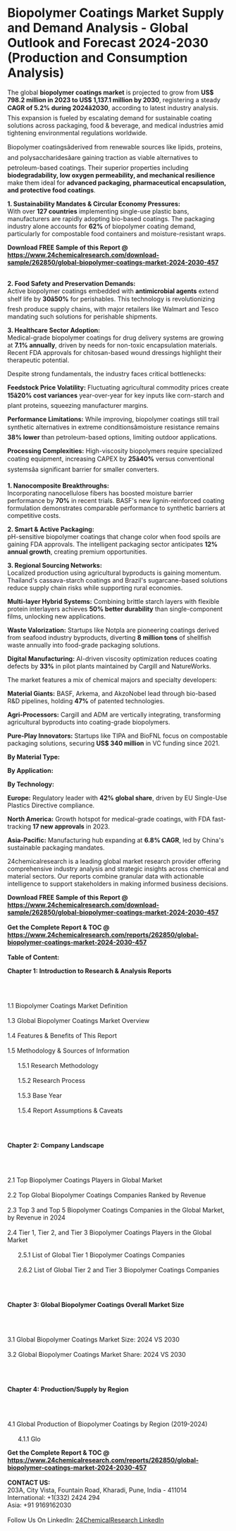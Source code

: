 <h1>Biopolymer Coatings Market Supply and Demand Analysis - Global Outlook and Forecast 2024-2030 (Production and Consumption Analysis)</h1><p>The global <strong>biopolymer coatings market</strong> is projected to grow from <strong>US$ 798.2 million in 2023 to US$ 1,137.1 million by 2030</strong>, registering a steady <strong>CAGR of 5.2% during 2024â2030</strong>, according to latest industry analysis. This expansion is fueled by escalating demand for sustainable coating solutions across packaging, food &amp; beverage, and medical industries amid tightening environmental regulations worldwide.</p><p>Biopolymer coatingsâderived from renewable sources like lipids, proteins, and polysaccharidesâare gaining traction as viable alternatives to petroleum-based coatings. Their superior properties including <strong>biodegradability, low oxygen permeability, and mechanical resilience</strong> make them ideal for <strong>advanced packaging, pharmaceutical encapsulation, and protective food coatings</strong>.</p><p><strong>1. Sustainability Mandates &amp; Circular Economy Pressures:</strong><br>
With over <strong>127 countries</strong> implementing single-use plastic bans, manufacturers are rapidly adopting bio-based coatings. The packaging industry alone accounts for <strong>62%</strong> of biopolymer coating demand, particularly for compostable food containers and moisture-resistant wraps.</p><div><b>Download FREE Sample of this Report @ 
            <a href="https://www.24chemicalresearch.com/download-sample/262850/global-biopolymer-coatings-market-2024-2030-457">
            https://www.24chemicalresearch.com/download-sample/262850/global-biopolymer-coatings-market-2024-2030-457</a></b></div><br><p><strong>2. Food Safety and Preservation Demands:</strong><br>
Active biopolymer coatings embedded with <strong>antimicrobial agents</strong> extend shelf life by <strong>30â50%</strong> for perishables. This technology is revolutionizing fresh produce supply chains, with major retailers like Walmart and Tesco mandating such solutions for perishable shipments.</p><p><strong>3. Healthcare Sector Adoption:</strong><br>
Medical-grade biopolymer coatings for drug delivery systems are growing at <strong>7.1% annually</strong>, driven by needs for non-toxic encapsulation materials. Recent FDA approvals for chitosan-based wound dressings highlight their therapeutic potential.</p><p>Despite strong fundamentals, the industry faces critical bottlenecks:</p><p><strong>Feedstock Price Volatility:</strong> Fluctuating agricultural commodity prices create <strong>15â20% cost variances</strong> year-over-year for key inputs like corn-starch and plant proteins, squeezing manufacturer margins.</p><p><strong>Performance Limitations:</strong> While improving, biopolymer coatings still trail synthetic alternatives in extreme conditionsâmoisture resistance remains <strong>38% lower</strong> than petroleum-based options, limiting outdoor applications.</p><p><strong>Processing Complexities:</strong> High-viscosity biopolymers require specialized coating equipment, increasing CAPEX by <strong>25â40%</strong> versus conventional systemsâa significant barrier for smaller converters.</p><p><strong>1. Nanocomposite Breakthroughs:</strong><br>
Incorporating nanocellulose fibers has boosted moisture barrier performance by <strong>70%</strong> in recent trials. BASF's new lignin-reinforced coating formulation demonstrates comparable performance to synthetic barriers at competitive costs.</p><p><strong>2. Smart &amp; Active Packaging:</strong><br>
pH-sensitive biopolymer coatings that change color when food spoils are gaining FDA approvals. The intelligent packaging sector anticipates <strong>12% annual growth</strong>, creating premium opportunities.</p><p><strong>3. Regional Sourcing Networks:</strong><br>
Localized production using agricultural byproducts is gaining momentum. Thailand's cassava-starch coatings and Brazil's sugarcane-based solutions reduce supply chain risks while supporting rural economies.</p><p><strong>Multi-layer Hybrid Systems:</strong> Combining brittle starch layers with flexible protein interlayers achieves <strong>50% better durability</strong> than single-component films, unlocking new applications.</p><p><strong>Waste Valorization:</strong> Startups like Notpla are pioneering coatings derived from seafood industry byproducts, diverting <strong>8 million tons</strong> of shellfish waste annually into food-grade packaging solutions.</p><p><strong>Digital Manufacturing:</strong> AI-driven viscosity optimization reduces coating defects by <strong>33%</strong> in pilot plants maintained by Cargill and NatureWorks.</p><p>The market features a mix of chemical majors and specialty developers:</p><p><strong>Material Giants:</strong> BASF, Arkema, and AkzoNobel lead through bio-based R&amp;D pipelines, holding <strong>47%</strong> of patented technologies.</p><p><strong>Agri-Processors:</strong> Cargill and ADM are vertically integrating, transforming agricultural byproducts into coating-grade biopolymers.</p><p><strong>Pure-Play Innovators:</strong> Startups like TIPA and BioFNL focus on compostable packaging solutions, securing <strong>US$ 340 million</strong> in VC funding since 2021.</p><p><strong>By Material Type:</strong></p><p><strong>By Application:</strong></p><p><strong>By Technology:</strong></p><p><strong>Europe:</strong> Regulatory leader with <strong>42% global share</strong>, driven by EU Single-Use Plastics Directive compliance.</p><p><strong>North America:</strong> Growth hotspot for medical-grade coatings, with FDA fast-tracking <strong>17 new approvals</strong> in 2023.</p><p><strong>Asia-Pacific:</strong> Manufacturing hub expanding at <strong>6.8% CAGR</strong>, led by China's sustainable packaging mandates.</p><p>24chemicalresearch is a leading global market research provider offering comprehensive industry analysis and strategic insights across chemical and material sectors. Our reports combine granular data with actionable intelligence to support stakeholders in making informed business decisions.</p><div><b>Download FREE Sample of this Report @ 
            <a href="https://www.24chemicalresearch.com/download-sample/262850/global-biopolymer-coatings-market-2024-2030-457">
            https://www.24chemicalresearch.com/download-sample/262850/global-biopolymer-coatings-market-2024-2030-457</a></b></div><br><div><b>Get the Complete Report & TOC @ 
            <a href="https://www.24chemicalresearch.com/reports/262850/global-biopolymer-coatings-market-2024-2030-457">
            https://www.24chemicalresearch.com/reports/262850/global-biopolymer-coatings-market-2024-2030-457</a></b></div><br>
            <b>Table of Content:</b><p><p><strong>Chapter 1: Introduction to Research &amp; Analysis Reports</strong></p><br />
<br />
<p>1.1 Biopolymer Coatings Market Definition<br /><br />
1.3 Global Biopolymer Coatings Market Overview<br /><br />
1.4 Features &amp; Benefits of This Report<br /><br />
1.5 Methodology &amp; Sources of Information<br /><br />
&nbsp;&nbsp;&nbsp;&nbsp;&nbsp; 1.5.1 Research Methodology<br /><br />
&nbsp;&nbsp;&nbsp;&nbsp;&nbsp; 1.5.2 Research Process<br /><br />
&nbsp;&nbsp;&nbsp;&nbsp;&nbsp; 1.5.3 Base Year<br /><br />
&nbsp;&nbsp;&nbsp;&nbsp;&nbsp; 1.5.4 Report Assumptions &amp; Caveats</p><br />
<br />
<p><strong>Chapter 2: Company Landscape</strong></p><br />
<br />
<p>2.1 Top Biopolymer Coatings Players in Global Market<br /><br />
2.2 Top Global Biopolymer Coatings Companies Ranked by Revenue<br /><br />
2.3 Top 3 and Top 5 Biopolymer Coatings Companies in the Global Market, by Revenue in 2024<br /><br />
2.4 Tier 1, Tier 2, and Tier 3 Biopolymer Coatings Players in the Global Market<br /><br />
&nbsp;&nbsp;&nbsp;&nbsp;&nbsp; 2.5.1 List of Global Tier 1 Biopolymer Coatings Companies<br /><br />
&nbsp;&nbsp;&nbsp;&nbsp;&nbsp; 2.6.2 List of Global Tier 2 and Tier 3 Biopolymer Coatings Companies</p><br />
<br />
<p><strong>Chapter 3: Global Biopolymer Coatings Overall Market Size</strong></p><br />
<br />
<p>3.1 Global Biopolymer Coatings Market Size: 2024 VS 2030<br /><br />
3.2 Global Biopolymer Coatings Market Share: 2024 VS 2030</p><br />
<br />
<p><strong>Chapter 4: Production/Supply by Region</strong></p><br />
<br />
<p>4.1 Global Production of Biopolymer Coatings by Region (2019-2024)<br /><br />
&nbsp;&nbsp;&nbsp;&nbsp;&nbsp; 4.1.1 Glo</p><div><b>Get the Complete Report & TOC @ 
            <a href="https://www.24chemicalresearch.com/reports/262850/global-biopolymer-coatings-market-2024-2030-457">
            https://www.24chemicalresearch.com/reports/262850/global-biopolymer-coatings-market-2024-2030-457</a></b></div><br><b>CONTACT US:</b><br>
            203A, City Vista, Fountain Road, Kharadi, Pune, India - 411014<br>
            International: +1(332) 2424 294<br>
            Asia: +91 9169162030 <br><br>
            Follow Us On LinkedIn: <a href="https://www.linkedin.com/company/24chemicalresearch/">24ChemicalResearch LinkedIn</a>